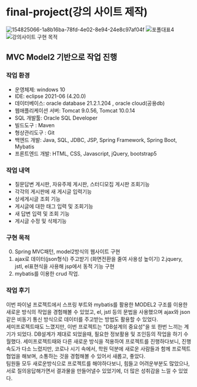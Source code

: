 # final-project(강의 사이트 제작)
![154825066-1a8b16ba-78fd-4e02-8e94-24e8c97af04f](https://user-images.githubusercontent.com/94974378/155480275-c938c372-7981-4e1c-a2e8-924ffbf271d4.png)
![포폴대표4](https://user-images.githubusercontent.com/94974378/155480406-ffef4f4d-8406-43cb-b03a-999e1842bffc.PNG)
![강의사이트 구현 목적](https://user-images.githubusercontent.com/94974378/155481731-3d53b39b-ac3a-44b5-9a75-c9055a9d2a47.PNG)

## MVC Model2 기반으로 작업 진행
### 작업 환경
- 운영체제: windows 10
- IDE: eclipse 2021-06 (4.20.0)
- 데이터베이스: oracle database 21.2.1.204 , oracle cloud(공용db)
- 웹애플리케이션 서버: Tomcat 9.0.56, Tomcat 10.0.14
- SQL 개발툴: Oracle SQL Developer 
- 빌드도구 : Maven
- 형상관리도구 : Git
- 백엔드 개발: Java, SQL, JDBC, JSP, Spring Framework, Spring Boot, Mybatis
- 프론트엔드 개발: HTML, CSS, Javascript, jQuery, bootstrap5

### 작업 내역
- 질문답변 게시판, 자유주제 게시판, 스터디모집 게시판 조회기능
- 각각의 게시판에 새 게시글 입력기능
- 상세게시글 조회 기능
- 게시글에 대한 태그 입력 및 조회기능
- 새 답변 입력 및 조회 기능
- 게시글 수정 및 삭제기능

### 구현 목적
0. Spring MVC패턴, model2방식의 웹사이트 구현
1. ajax로 데이터(json형식) 주고받기 (화면전환을 줄여 사용성 높이기)
2.jquery, jstl, el표현식을 사용해 jsp에서 동적 기능 구현
3. mybatis를 이용한 crud 작업.

### 작업 후기
이번 파이널 프로젝트에서 스프링 부트와 mybatis를 활용한 MODEL2 구조를 이용한 새로운 방식의 작업을 경험해볼 수 있었고,
el, jstl 등의 문법을 사용했으며 ajax와 json 같은 비동기 통신 방식으로 데이터를 주고받는 방법도 활용할 수 있었다.</br>
세미프로젝트때도 느꼈지만, 이번 프로젝트는 "DB설계의 중요성"을 또 한번 느끼는 계기가 되었다. DB설계가 제대로 되었을때, 필요한 정보활용 및 조인등의 작업을 하기 수월했다.
세미프로젝트때와 다른 새로운 방식을 적용하여 프로젝트를 진행하다보니, 진행속도가 다소 느렸지만, 코로나 시기 속에서, 학원 덕분에 새로운 사람들과 함께 프로젝트 협업을 해보며, 소통하는 것을 경험해볼 수 있어서 새롭고, 좋았다.</br>
팀원들 모두 새로운방식으로 프로젝트를 해야하다보니, 힘들고 어려운부분도 많았으나, 서로 질의응답해가면서 결과물을 만들어낼수 있었기에, 더 많은 성취감을 느낄 수 있었다.


